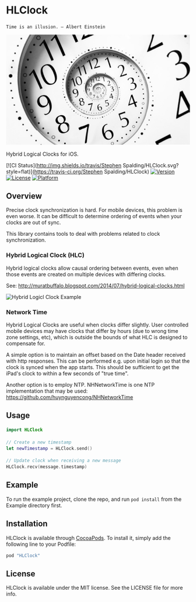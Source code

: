 # HLClock

`Time is an illusion. – Albert Einstein`

![](HLClock/Assets/time.jpg?raw=true "HLClock")

Hybrid Logical Clocks for iOS.

[![CI Status](http://img.shields.io/travis/Stephen Spalding/HLClock.svg?style=flat)](https://travis-ci.org/Stephen Spalding/HLClock)
[![Version](https://img.shields.io/cocoapods/v/HLClock.svg?style=flat)](http://cocoapods.org/pods/HLClock)
[![License](https://img.shields.io/cocoapods/l/HLClock.svg?style=flat)](http://cocoapods.org/pods/HLClock)
[![Platform](https://img.shields.io/cocoapods/p/HLClock.svg?style=flat)](http://cocoapods.org/pods/HLClock)


## Overview

Precise clock synchronization is hard.
For mobile devices, this problem is even worse.
It can be difficult to determine ordering of events when your clocks are out of sync.

This library contains tools to deal with problems related to clock synchronization.

### Hybrid Logical Clock (HLC)

Hybrid logical clocks allow causal ordering between events, even when those events are created on multiple devices with differing clocks.

See: http://muratbuffalo.blogspot.com/2014/07/hybrid-logical-clocks.html

![](http://3.bp.blogspot.com/-akIvKFkOoPA/U9T0IFFDQsI/AAAAAAAABrQ/Bi7YfWAIaDE/s1600/counter2.png?raw=true "Hybrid Logicl Clock Example")

### Network Time

Hybrid Logical Clocks are useful when clocks differ slightly.
User controlled mobile devices may have clocks that differ by hours (due to wrong time zone settings, etc), which is outside the bounds of what HLC is designed to compensate for.

A simple option is to maintain an offset based on the Date header received with http responses.
This can be performed e.g. upon initial login so that the clock is synced when the app starts.
This should be sufficient to get the iPad's clock to within a few seconds of "true time".

Another option is to employ NTP. NHNetworkTime is one NTP implementation that may be used: https://github.com/huynguyencong/NHNetworkTime

## Usage

```Swift
import HLClock

// Create a new timestamp
let newTimestamp = HLClock.send()

// Update clock when receiving a new message
HLClock.recv(message.timestamp)

```

## Example

To run the example project, clone the repo, and run `pod install` from the Example directory first.

## Installation

HLClock is available through [CocoaPods](http://cocoapods.org). To install
it, simply add the following line to your Podfile:

```ruby
pod "HLClock"
```

## License

HLClock is available under the MIT license. See the LICENSE file for more info.
